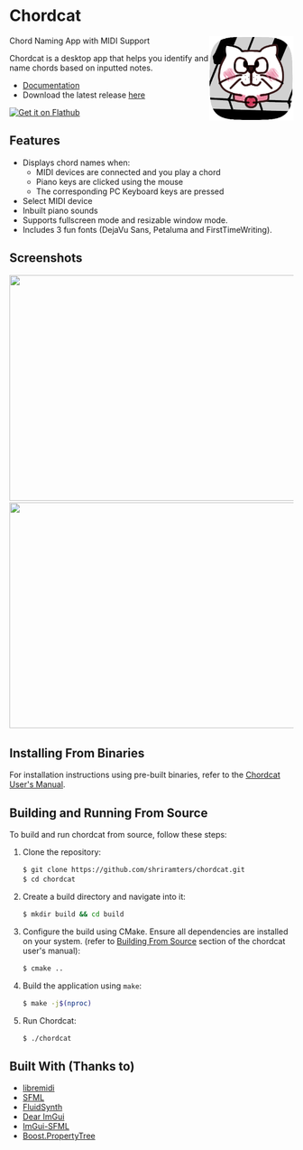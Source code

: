 # Chordcat

<img width="150px" src="desktop/chordcat.png" align="right">

Chord Naming App with MIDI Support

Chordcat is a desktop app that helps you identify and name chords based on inputted notes. 

- [Documentation](https://shriramters.github.io/chordcat/)
- Download the latest release [here](https://github.com/shriramters/chordcat/releases/tag/v0.2.1)
  
<a href='https://flathub.org/apps/dev.ters.Chordcat'>
  <img width='240' alt='Get it on Flathub' src='https://flathub.org/api/badge?locale=en'/>
</a>

## Features

- Displays chord names when:
  - MIDI devices are connected and you play a chord
  - Piano keys are clicked using the mouse
  - The corresponding PC Keyboard keys are pressed 
- Select MIDI device
- Inbuilt piano sounds
- Supports fullscreen mode and resizable window mode.
- Includes 3 fun fonts (DejaVu Sans, Petaluma and FirstTimeWriting).

## Screenshots

<img src="https://github.com/user-attachments/assets/fce29f4a-9113-47ff-9a61-bc16081508e0" height="400px" width="608px">
<img src="https://github.com/shriramters/chordcat/assets/127589779/697dc8d9-b8d6-412e-be2d-fea71f324311" height="400px"  width="608px">

## Installing From Binaries

For installation instructions using pre-built binaries, refer to the [Chordcat User's Manual](https://shriramters.github.io/chordcat/docs/installing-from-binaries/).

## Building and Running From Source

To build and run chordcat from source, follow these steps:

1. Clone the repository:
   ```bash
   $ git clone https://github.com/shriramters/chordcat.git
   $ cd chordcat
   ```

2. Create a build directory and navigate into it:
   ```bash
   $ mkdir build && cd build
   ```

3. Configure the build using CMake. Ensure all dependencies are installed on your system.
   (refer to [Building From Source](https://shriramters.github.io/chordcat/docs/building-from-source/) section of the chordcat user's manual):
   ```bash
   $ cmake ..
   ```

4. Build the application using `make`:
   ```bash
   $ make -j$(nproc)
   ```

5. Run Chordcat:
   ```bash
   $ ./chordcat
   ```

## Built With (Thanks to)
- [libremidi](https://github.com/jcelerier/libremidi)
- [SFML](https://www.sfml-dev.org/index.php)
- [FluidSynth](https://www.fluidsynth.org/)
- [Dear ImGui](https://github.com/ocornut/imgui)
- [ImGui-SFML](https://github.com/SFML/imgui-sfml)
- [Boost.PropertyTree](https://www.boost.org/doc/libs/release/doc/html/property_tree.html)
